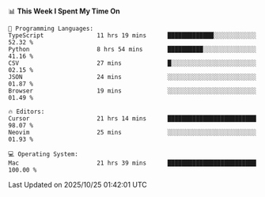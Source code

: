 <!--START_SECTION:waka-->
📊 **This Week I Spent My Time On** 

```text
💬 Programming Languages: 
TypeScript               11 hrs 19 mins      █████████████░░░░░░░░░░░░   52.32 % 
Python                   8 hrs 54 mins       ██████████░░░░░░░░░░░░░░░   41.16 % 
CSV                      27 mins             █░░░░░░░░░░░░░░░░░░░░░░░░   02.15 % 
JSON                     24 mins             ░░░░░░░░░░░░░░░░░░░░░░░░░   01.87 % 
Browser                  19 mins             ░░░░░░░░░░░░░░░░░░░░░░░░░   01.49 % 

🔥 Editors: 
Cursor                   21 hrs 14 mins      █████████████████████████   98.07 % 
Neovim                   25 mins             ░░░░░░░░░░░░░░░░░░░░░░░░░   01.93 % 

💻 Operating System: 
Mac                      21 hrs 39 mins      █████████████████████████   100.00 % 
```


 Last Updated on 2025/10/25 01:42:01 UTC
<!--END_SECTION:waka-->
